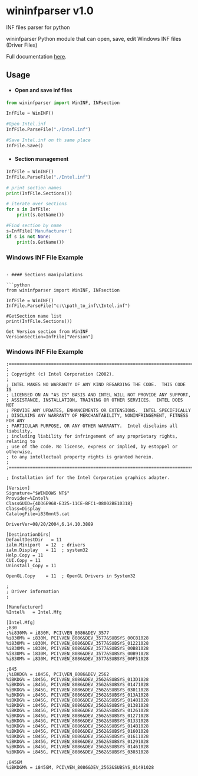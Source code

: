# wininfparser v1.0

INF files parser for python

wininfparser Python module that can open, save, edit Windows INF files (Driver Files)

Full documentation [here](https://arutar.github.io/wininfparser/).



## Usage
- #### Open and save inf files

```python
from wininfparser import WinINF, INFsection

InfFile = WinINF()

#Open Intel.inf
InfFile.ParseFile("./Intel.inf")

#Save Intel.inf on th same place
InfFile.Save()
```

- #### Section management
```python
InfFile = WinINF()
InfFile.ParseFile("./Intel.inf")

# print section names
print(InfFile.Sections())

# iterate over sections
for s in InfFile:
    print(s.GetName())

#Find section by name
s=InfFile['Manufacturer']
if s is not None:
    print(s.GetName())

```

### Windows INF File Example
```dosini

- #### Sections manipulations

```python
from wininfparser import WinINF, INFsection

InfFile = WinINF()
InfFile.ParseFile("с:\\path_to_inf\\Intel.inf")

#GetSection name list
print(InfFile.Sections())

Get Version section from WinINF
VersionSection=InfFile["Version"]
```

### Windows INF File Example
```dosini
;=============================================================================
;
; Copyright (c) Intel Corporation (2002).
;
; INTEL MAKES NO WARRANTY OF ANY KIND REGARDING THE CODE.  THIS CODE IS
; LICENSED ON AN "AS IS" BASIS AND INTEL WILL NOT PROVIDE ANY SUPPORT,
; ASSISTANCE, INSTALLATION, TRAINING OR OTHER SERVICES.  INTEL DOES NOT
; PROVIDE ANY UPDATES, ENHANCEMENTS OR EXTENSIONS.  INTEL SPECIFICALLY
; DISCLAIMS ANY WARRANTY OF MERCHANTABILITY, NONINFRINGEMENT, FITNESS FOR ANY
; PARTICULAR PURPOSE, OR ANY OTHER WARRANTY.  Intel disclaims all liability,
; including liability for infringement of any proprietary rights, relating to
; use of the code. No license, express or implied, by estoppel or otherwise,
; to any intellectual property rights is granted herein.
;
;=============================================================================

; Installation inf for the Intel Corporation graphics adapter.

[Version]
Signature="$WINDOWS NT$"
Provider=%Intel%
ClassGUID={4D36E968-E325-11CE-BFC1-08002BE10318}
Class=Display
CatalogFile=i830mnt5.cat

DriverVer=08/20/2004,6.14.10.3889

[DestinationDirs]
DefaultDestDir   = 11
ialm.Miniport  = 12  ; drivers
ialm.Display   = 11  ; system32
Help.Copy = 11
CUI.Copy = 11
Uninstall_Copy = 11

OpenGL.Copy    = 11  ; OpenGL Drivers in System32

;
; Driver information
;

[Manufacturer]
%Intel%   = Intel.Mfg

[Intel.Mfg]
;830
;%i830M% = i830M, PCI\VEN_8086&DEV_3577
%i830M% = i830M, PCI\VEN_8086&DEV_3577&SUBSYS_00C81028
%i830M% = i830M, PCI\VEN_8086&DEV_3577&SUBSYS_01221028
%i830M% = i830M, PCI\VEN_8086&DEV_3577&SUBSYS_00B81028
%i830M% = i830M, PCI\VEN_8086&DEV_3577&SUBSYS_00B91028
%i830M% = i830M, PCI\VEN_8086&DEV_3577&SUBSYS_00F51028

;845
;%iBKDG% = i845G, PCI\VEN_8086&DEV_2562
%iBKDG% = i845G, PCI\VEN_8086&DEV_2562&SUBSYS_013D1028
%iBKDG% = i845G, PCI\VEN_8086&DEV_2562&SUBSYS_01471028
%iBKDG% = i845G, PCI\VEN_8086&DEV_2562&SUBSYS_03011028
%iBKDG% = i845G, PCI\VEN_8086&DEV_2562&SUBSYS_013A1028
%iBKDG% = i845G, PCI\VEN_8086&DEV_2562&SUBSYS_01481028
%iBKDG% = i845G, PCI\VEN_8086&DEV_2562&SUBSYS_01381028
%iBKDG% = i845G, PCI\VEN_8086&DEV_2562&SUBSYS_01261028
%iBKDG% = i845G, PCI\VEN_8086&DEV_2562&SUBSYS_01271028
%iBKDG% = i845G, PCI\VEN_8086&DEV_2562&SUBSYS_01331028
%iBKDG% = i845G, PCI\VEN_8086&DEV_2562&SUBSYS_014B1028
%iBKDG% = i845G, PCI\VEN_8086&DEV_2562&SUBSYS_01601028
%iBKDG% = i845G, PCI\VEN_8086&DEV_2562&SUBSYS_01611028
%iBKDG% = i845G, PCI\VEN_8086&DEV_2562&SUBSYS_01291028
%iBKDG% = i845G, PCI\VEN_8086&DEV_2562&SUBSYS_01461028
%iBKDG% = i845G, PCI\VEN_8086&DEV_2562&SUBSYS_03031028

;845GM
%iBKDGM% = i845GM, PCI\VEN_8086&DEV_2562&SUBSYS_01491028
```
